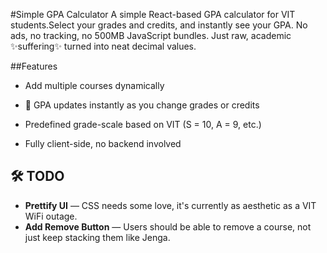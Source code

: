 #Simple GPA Calculator
A simple React-based GPA calculator for VIT students.Select your grades and credits, and instantly see your GPA. No ads, no tracking, no 500MB JavaScript bundles. Just raw, academic ✨suffering✨ turned into neat decimal values.

##Features
 * Add multiple courses dynamically

 * 🎯 GPA updates instantly as you change grades or credits

 * Predefined grade-scale based on VIT (S = 10, A = 9, etc.)

* Fully client-side, no backend involved

## 🛠️ TODO

- **Prettify UI** — CSS needs some love, it's currently as aesthetic as a VIT WiFi outage.
- **Add Remove Button** — Users should be able to remove a course, not just keep stacking them like Jenga.
